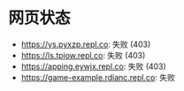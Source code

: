 # 网页状态
- https://ys.pyxzp.repl.co: 失败 (403)
- https://ls.tpjow.repl.co: 失败 (403)
- https://apping.eywjx.repl.co: 失败 (403)
- https://game-example.rdianc.repl.co: 失败
